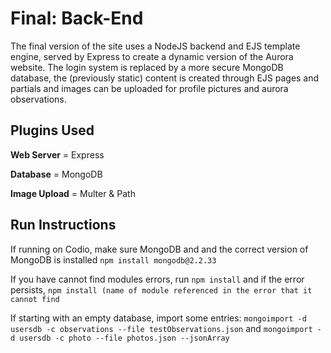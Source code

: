 # Final: Back-End

The final version of the site uses a NodeJS backend and EJS template engine, served by Express to create a dynamic version of the Aurora website. The login system is replaced by a more secure MongoDB database, the (previously static) content is created through EJS pages and partials and images can be uploaded for profile pictures and aurora observations.

## Plugins Used

**Web Server** = Express

**Database** = MongoDB

**Image Upload** = Multer & Path

## Run Instructions ##

If running on Codio, make sure MongoDB and and the correct version of MongoDB is installed `npm install mongodb@2.2.33`

If you have cannot find modules errors, run `npm install` and if the error persists, `npm install (name of module referenced in the error that it cannot find`

If starting with an empty database, import some entries: `mongoimport -d usersdb -c observations --file testObservations.json` and `mongoimport -d usersdb -c photo --file photos.json --jsonArray`

